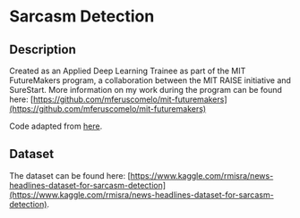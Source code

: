 # Sarcasm Detection

## Description
Created as an Applied Deep Learning Trainee as part of the MIT FutureMakers program, a collaboration between the MIT RAISE initiative and SureStart. More information on my work during the program can be found here: [https://github.com/mferuscomelo/mit-futuremakers](https://github.com/mferuscomelo/mit-futuremakers)

Code adapted from [here](https://www.kaggle.com/madz2000/sarcasm-detection-with-glove-word2vec-83-accuracy).

## Dataset
The dataset can be found here: [https://www.kaggle.com/rmisra/news-headlines-dataset-for-sarcasm-detection](https://www.kaggle.com/rmisra/news-headlines-dataset-for-sarcasm-detection).